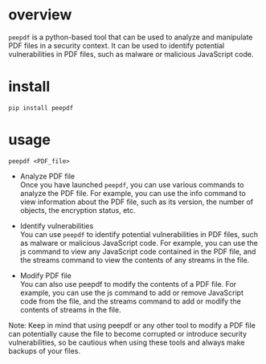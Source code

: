 # overview
`peepdf` is a python-based tool that can be used to analyze and manipulate PDF files in a security context. It can be used to identify potential vulnerabilities in PDF files, such as malware or malicious JavaScript code. 

# install
```
pip install peepdf
```

# usage
```
peepdf <PDF_file>
``` 
- Analyze PDF file  
Once you have launched `peepdf`, you can use various commands to analyze the PDF file. For example, you can use the info command to view information about the PDF file, such as its version, the number of objects, the encryption status, etc.

- Identify vulnerabilities  
You can use `peepdf` to identify potential vulnerabilities in PDF files, such as malware or malicious JavaScript code. For example, you can use the js command to view any JavaScript code contained in the PDF file, and the streams command to view the contents of any streams in the file.

- Modify PDF file  
You can also use peepdf to modify the contents of a PDF file. For example, you can use the js command to add or remove JavaScript code from the file, and the streams command to add or modify the contents of streams in the file.

Note: Keep in mind that using peepdf or any other tool to modify a PDF file can potentially cause the file to become corrupted or introduce security vulnerabilities, so be cautious when using these tools and always make backups of your files.
